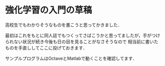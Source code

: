 # 強化学習の入門の草稿

高校生でもわかりそうなものを書こうと思ってかきました．

最初はこれをもとに同人誌でもつくってさばこうかと思ってましたが，手がつけられない状況が続き今後も日の目を見ることがなさそうなので
相当前に書いたものを手直ししてここに投げておきます．

サンプルプログラムはOctaveとMatlabで動くことを確認してます．
